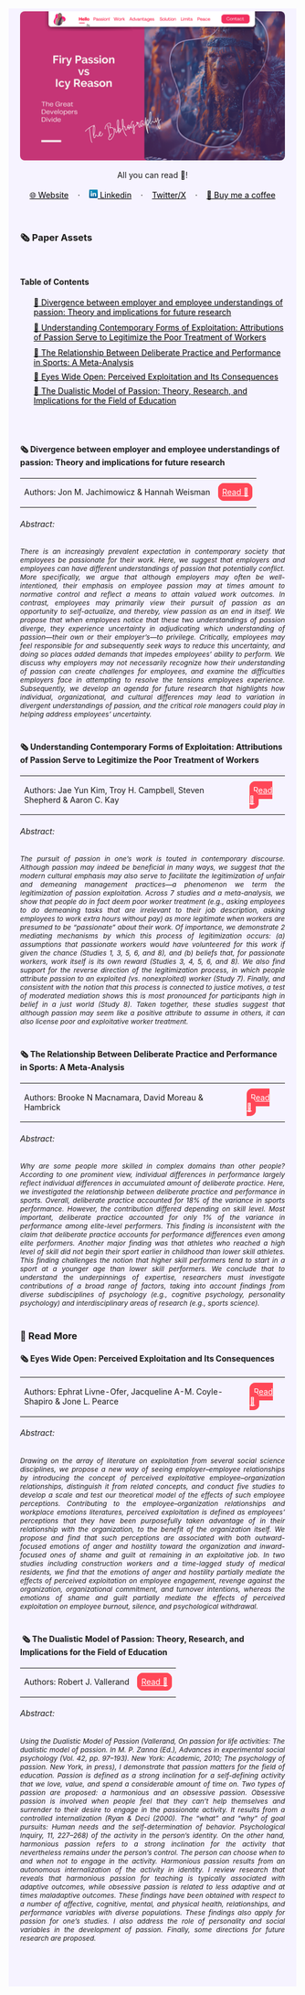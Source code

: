 <!-- RESOURCES COVER -->
<div style="background-color: #F6F3FF; padding: 20px">
<p align="center" style="margin-top: -15px">
  <a href="https://github.com/HelviraG/resources.silent-figures">
    <img style="border-radius: 8px" src="../assets/covers/firy_passion_vs_icy_reason_cover.png" alt="Logo" />
  </a>
</p>

  <p align="center">
    All you can read 🧐!
    <br />
    <br />
    <a href="https://helvirag.github.io" style="padding: 6px 12px; color: black" onmouseover="this.style.color='purple'; this.style.fontWeight=''" onmouseleave="this.style.color='black'">🌐 Website</a>
    ·
    <a href="https://linkedin.com/helvira-dev" style="padding: 6px 12px; color: black" onmouseover="this.style.color='purple';fontSize=''" onmouseleave="this.style.color='black'; this.style.fontWeight='normal'; fontSize='12px'"><img src="../assets/linkedin.png" width="15px"/> Linkedin</a>
    ·
    <a href="https://twitter.com/helvira_g" style="padding: 6px 12px; color: black" onmouseover="this.style.color='purple';" onmouseleave="this.style.color='black'">Twitter/X</a>
    ·
    <a href="https://www.buymeacoffee.com/helvira" style="padding: 6px 12px; color: black" onmouseover="this.style.color='purple';" onmouseleave="this.style.color='black'">🥤 Buy me a coffee</a>
  </p>

  <br />

  <!-- PAPER ASSETS -->
### 🗞️ Paper Assets

  <br />

  <!-- TABLE OF CONTENTS -->
#### Table of Contents

 <ul style="list-style-type: none">
                <li style="margin-top: 10px">
                    <a href="https://github.com/HelviraG/conferences.resources/tree/main/firy_and_icy/sections/PaperAssets.md#%EF%B8%8F-divergence-between-employer-and-employee-understandings-of-passion-theory-and-implications-for-future-research" style="color: black" onmouseover="this.style.fontWeight='700';this.style.color='#6A42AB';" onmouseout="this.style.fontWeight='';this.style.color='black';">🧷 Divergence between employer and employee understandings of passion: Theory and implications for future research</a>
                </li>
                <li style="margin-top: 10px">
                    <a href="https://github.com/HelviraG/conferences.resources/tree/main/firy_and_icy/sections/PaperAssets.md#%EF%B8%8F-understanding-contemporary-forms-of-exploitation-attributions-of-passion-serve-to-legitimize-the-poor-treatment-of-workers" style="color: black" onmouseover="this.style.fontWeight='700';this.style.color='#6A42AB';" onmouseout="this.style.fontWeight='';this.style.color='black';">🧷 Understanding Contemporary Forms of Exploitation: Attributions of Passion Serve to Legitimize the Poor Treatment of Workers</a>
                </li>
                <li style="margin-top: 10px">
                    <a href="https://github.com/HelviraG/conferences.resources/tree/main/firy_and_icy/sections/PaperAssets.md#%EF%B8%8F-the-relationship-between-deliberate-practice-and-performance-in-sports-a-meta-analysis" style="color: black" onmouseover="this.style.fontWeight='700';this.style.color='#6A42AB';" onmouseout="this.style.fontWeight='';this.style.color='black';">🧷 The Relationship Between Deliberate Practice and Performance in Sports: A Meta-Analysis</a>
                </li>
 <li style="margin-top: 8px">
                <a href="https://github.com/HelviraG/conferences.resources/tree/main/firy_and_icy/sections/PaperAssets.md#%EF%B8%8F-eyes-wide-open-perceived-exploitation-and-its-consequences" style="color: black" onmouseover="this.style.fontWeight='700';this.style.color='#6A42AB';" onmouseout="this.style.fontWeight='';this.style.color='black';">🧷 Eyes Wide Open: Perceived Exploitation and Its Consequences</a>
              </li>
              <li style="margin-top: 8px">
                <a href="https://github.com/HelviraG/conferences.resources/tree/main/firy_and_icy/sections/PaperAssets.md#%EF%B8%8F-%EF%B8%8F%EF%B8%8F-the-dualistic-model-of-passion-theory-research-and-implications-for-the-field-of-education" style="color: black" onmouseover="this.style.fontWeight='700';this.style.color='#6A42AB';" onmouseout="this.style.fontWeight='';this.style.color='black';">🧷 The Dualistic Model of Passion: Theory, Research, and Implications for the Field of Education</a>
              </li>
            </ul>

<br/>
<br />

#### 🗞️ Divergence between employer and employee understandings of passion: Theory and implications for future research

<table>
    <tbody>
      <tr>
        <td style="border: none"><p style="font-size: 14px">Authors: Jon M. Jachimowicz & Hannah Weisman </p></td>
        <td style="border: none; vertical-align: center">
          <a href="https://www.sciencedirect.com/science/article/abs/pii/S0191308522000132" style="color: white; background-color: #ff4757; border: 1px solid #ff4757; padding: 6px; border-radius: 10px" 
            onmouseover="this.style.fontWeight='500';this.style.border='1px solid #ffa502';this.style.color='white';this.style.backgroundColor='#ffa502';" 
            onmouseout="this.style.fontWeight='';this.style.color='white';this.style.backgroundColor='#ff4757';this.style.borderColor='#ff4757'">
            Read 👀
          </a>
        </td>
      </tr>
    </tbody>
  </table>
  <h6>Abstract:</h6>
  <p style="font-size: 12px; font-style: italic; text-align: justify">
There is an increasingly prevalent expectation in contemporary society that employees be passionate for their work. Here, we suggest that employers and employees can have different understandings of passion that potentially conflict. More specifically, we argue that although employers may often be well-intentioned, their emphasis on employee passion may at times amount to normative control and reflect a means to attain valued work outcomes. In contrast, employees may primarily view their pursuit of passion as an opportunity to self-actualize, and thereby, view passion as an end in itself. We propose that when employees notice that these two understandings of passion diverge, they experience uncertainty in adjudicating which understanding of passion—their own or their employer’s—to privilege. Critically, employees may feel responsible for and subsequently seek ways to reduce this uncertainty, and doing so places added demands that impedes employees’ ability to perform. We discuss why employers may not necessarily recognize how their understanding of passion can create challenges for employees, and examine the difficulties employers face in attempting to resolve the tensions employees experience. Subsequently, we develop an agenda for future research that highlights how individual, organizational, and cultural differences may lead to variation in divergent understandings of passion, and the critical role managers could play in helping address employees’ uncertainty.  </p>
  <div style="margin-top: 40px"></div>

#### 🗞️ Understanding Contemporary Forms of Exploitation: Attributions of Passion Serve to Legitimize the Poor Treatment of Workers

  <table>
    <tbody>
      <tr>
        <td style="border: none"><p style="font-size: 14px">Authors: Jae Yun Kim, Troy H. Campbell, Steven Shepherd & Aaron C. Kay</p></td>
        <td style="border: none; vertical-align: center">
          <a href="https://gwern.net/doc/economics/2020-kim-2.pdf" style="color: white; background-color: #ff4757; border: 1px solid #ff4757; padding: 6px; border-radius: 10px" 
            onmouseover="this.style.fontWeight='500';this.style.border='1px solid #ffa502';this.style.color='white';this.style.backgroundColor='#ffa502';" 
            onmouseout="this.style.fontWeight='';this.style.color='white';this.style.backgroundColor='#ff4757';this.style.borderColor='#ff4757'">
            Read 👀
          </a>
        </td>
      </tr>
    </tbody>
  </table>
  <h6>Abstract:</h6>
  <p style="font-size: 12px; font-style: italic; text-align: justify">
The pursuit of passion in one’s work is touted in contemporary discourse. Although passion may indeed
be beneficial in many ways, we suggest that the modern cultural emphasis may also serve to facilitate the
legitimization of unfair and demeaning management practices—a phenomenon we term the legitimization of passion exploitation. Across 7 studies and a meta-analysis, we show that people do in fact deem
poor worker treatment (e.g., asking employees to do demeaning tasks that are irrelevant to their job
description, asking employees to work extra hours without pay) as more legitimate when workers are
presumed to be “passionate” about their work. Of importance, we demonstrate 2 mediating mechanisms
by which this process of legitimization occurs: (a) assumptions that passionate workers would have
volunteered for this work if given the chance (Studies 1, 3, 5, 6, and 8), and (b) beliefs that, for passionate
workers, work itself is its own reward (Studies 3, 4, 5, 6, and 8). We also find support for the reverse
direction of the legitimization process, in which people attribute passion to an exploited (vs. nonexploited) worker (Study 7). Finally, and consistent with the notion that this process is connected to justice
motives, a test of moderated mediation shows this is most pronounced for participants high in belief in
a just world (Study 8). Taken together, these studies suggest that although passion may seem like a
positive attribute to assume in others, it can also license poor and exploitative worker treatment.  </p>
  <div style="margin-top: 40px"></div>

#### 🗞️ The Relationship Between Deliberate Practice and Performance in Sports: A Meta-Analysis

  <table>
    <tbody>
      <tr>
        <td style="border: none"><p style="font-size: 14px">Authors: Brooke N Macnamara, David Moreau & Hambrick</p></td>
        <td style="border: none; vertical-align: center">
          <a href="https://www.researchgate.net/publication/281651689_The_Relationship_Between_Deliberate_Practice_and_Performance_in_Sports_A_Meta-Analysis" style="color: white; background-color: #ff4757; border: 1px solid #ff4757; padding: 6px; border-radius: 10px" 
            onmouseover="this.style.fontWeight='500';this.style.border='1px solid #ffa502';this.style.color='white';this.style.backgroundColor='#ffa502';" 
            onmouseout="this.style.fontWeight='';this.style.color='white';this.style.backgroundColor='#ff4757';this.style.borderColor='#ff4757'">
            Read 👀
          </a>
        </td>
      </tr>
    </tbody>
  </table>
<h6>Abstract:</h6>
  <p style="font-size: 12px; font-style: italic; text-align: justify">
    Why are some people more skilled in complex domains than other people? According to one prominent view, individual differences in performance largely reflect individual differences in accumulated amount of deliberate practice. Here, we investigated the relationship between deliberate practice and performance in sports. Overall, deliberate practice accounted for 18% of the variance in sports performance. However, the contribution differed depending on skill level. Most important, deliberate practice accounted for only 1% of the variance in performance among elite-level performers. This finding is inconsistent with the claim that deliberate practice accounts for performance differences even among elite performers. Another major finding was that athletes who reached a high level of skill did not begin their sport earlier in childhood than lower skill athletes. This finding challenges the notion that higher skill performers tend to start in a sport at a younger age than lower skill performers. We conclude that to understand the underpinnings of expertise, researchers must investigate contributions of a broad range of factors, taking into account findings from diverse subdisciplines of psychology (e.g., cognitive psychology, personality psychology) and interdisciplinary areas of research (e.g., sports science).  </p>
  <div style="margin-top: 40px"></div>

### 🔎 Read More

#### 🗞️ Eyes Wide Open: Perceived Exploitation and Its Consequences

  <table>
    <tbody>
      <tr>
        <td style="border: none"><p style="font-size: 14px">Authors: Ephrat Livne-Ofer, Jacqueline A-M. Coyle-Shapiro & Jone L. Pearce</p></td>
        <td style="border: none; vertical-align: center">
          <a href="https://journals.aom.org/doi/10.5465/amj.2017.1421" style="color: white; background-color: #ff4757; border: 1px solid #ff4757; padding: 6px; border-radius: 10px" 
            onmouseover="this.style.fontWeight='500';this.style.border='1px solid #ffa502';this.style.color='white';this.style.backgroundColor='#ffa502';" 
            onmouseout="this.style.fontWeight='';this.style.color='white';this.style.backgroundColor='#ff4757';this.style.borderColor='#ff4757'">
            Read 👀
          </a>
        </td>
      </tr>
    </tbody>
  </table>
<h6>Abstract:</h6>
  <p style="font-size: 12px; font-style: italic; text-align: justify">
Drawing on the array of literature on exploitation from several social science disciplines, we propose a new way of seeing employer–employee relationships by introducing the concept of perceived exploitative employee–organization relationships, distinguish it from related concepts, and conduct five studies to develop a scale and test our theoretical model of the effects of such employee perceptions. Contributing to the employee–organization relationships and workplace emotions literatures, perceived exploitation is defined as employees’ perceptions that they have been purposefully taken advantage of in their relationship with the organization, to the benefit of the organization itself. We propose and find that such perceptions are associated with both outward-focused emotions of anger and hostility toward the organization and inward-focused ones of shame and guilt at remaining in an exploitative job. In two studies including construction workers and a time-lagged study of medical residents, we find that the emotions of anger and hostility partially mediate the effects of perceived exploitation on employee engagement, revenge against the organization, organizational commitment, and turnover intentions, whereas the emotions of shame and guilt partially mediate the effects of perceived exploitation on employee burnout, silence, and psychological withdrawal.  <div style="margin-top: 40px"></div>
  <div style="margin-top: 40px"></div>

#### ️ ️🗞️ The Dualistic Model of Passion: Theory, Research, and Implications for the Field of Education

  <table>
    <tbody>
      <tr>
        <td style="border: none"><p style="font-size: 14px">Authors: Robert J. Vallerand</p></td>
        <td style="border: none; vertical-align: center">
          <a href="https://link.springer.com/chapter/10.1007/978-981-287-630-0_3" style="color: white; background-color: #ff4757; border: 1px solid #ff4757; padding: 6px; border-radius: 10px" 
            onmouseover="this.style.fontWeight='500';this.style.border='1px solid #ffa502';this.style.color='white';this.style.backgroundColor='#ffa502';" 
            onmouseout="this.style.fontWeight='';this.style.color='white';this.style.backgroundColor='#ff4757';this.style.borderColor='#ff4757'">
            Read 👀
          </a>
        </td>
      </tr>
    </tbody>
  </table>
<h6>Abstract:</h6>
  <p style="font-size: 12px; font-style: italic; text-align: justify">
Using the Dualistic Model of Passion (Vallerand, On passion for life activities: The dualistic model of passion. In M. P. Zanna (Ed.), Advances in experimental social psychology (Vol. 42, pp. 97–193). New York: Academic, 2010; The psychology of passion. New York, in press), I demonstrate that passion matters for the field of education. Passion is defined as a strong inclination for a self-defining activity that we love, value, and spend a considerable amount of time on. Two types of passion are proposed: a harmonious and an obsessive passion. Obsessive passion is involved when people feel that they can’t help themselves and surrender to their desire to engage in the passionate activity. It results from a controlled internalization (Ryan & Deci (2000). The “what” and “why” of goal pursuits: Human needs and the self-determination of behavior. Psychological Inquiry, 11, 227–268) of the activity in the person’s identity. On the other hand, harmonious passion refers to a strong inclination for the activity that nevertheless remains under the person’s control. The person can choose when to and when not to engage in the activity. Harmonious passion results from an autonomous internalization of the activity in identity. I review research that reveals that harmonious passion for teaching is typically associated with adaptive outcomes, while obsessive passion is related to less adaptive and at times maladaptive outcomes. These findings have been obtained with respect to a number of affective, cognitive, mental, and physical health, relationships, and performance variables with diverse populations. These findings also apply for passion for one’s studies. I also address the role of personality and social variables in the development of passion. Finally, some directions for future research are proposed.  <div style="margin-top: 40px"></div>

<br />
</div>